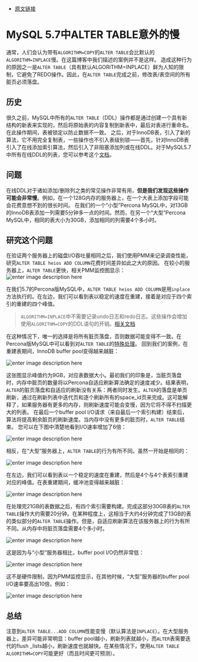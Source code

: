 - [原文链接](https://www.percona.com/community-blog/2020/04/23/unexpected-slow-alter-table-mysql-5-7/)



# MySQL 5.7中ALTER TABLE意外的慢
通常，人们会认为带有`ALGORITHM=COPY`的`ALTER TABLE`会比默认的`ALGORITHM=INPLACE`慢。在这篇博客中我们描述的案例并不是这样。
造成这种行为的原因之一是`ALTER TABLE`（具有默认ALGORITHM=INPLACE）鲜为人知的限制，它避免了REDO操作。因此，在`ALTER TABLE`完成之前，修改表/表空间的所有脏页必须落盘。

## 历史
很久之前，MySQL中所有的`ALTER TABLE`（DDL）操作都是通过创建一个具有新结构的新表来实现的，然后将原始表的内容复制到新表中，最后对表进行重命名。在此操作期间，表被锁定以防止数据不一致。
之后，对于InnoDB表，引入了新的算法，它不用完全复制表，一些操作也不引入表级别锁——首先，针对InnoDB表引入了在线添加索引算法，然后引入了非阻塞添加列或在线DDL。对于MySQL5.7中所有在线DDL的列表，您可以参考这个[文档](https://dev.mysql.com/doc/refman/5.7/en/innodb-online-ddl-operations.html)。

## 问题
在线DDL对于诸如添加/删除列之类的常见操作非常有用，**但是我们发现这些操作可能会非常慢**。例如，在一个128G内存的服务器上，在一个大表上添加字段可能会花费意想不到的很长时间。
在我们的一个“小型”Percona MySQL中，对13GB的InnoDB表添加一列需要5分钟多一点的时间。然而，在另一个“大型”Percona MySQL中，相同的表大小为30GB，添加相同的列需要4个多小时。

## 研究这个问题
在验证两个服务器上的磁盘I/O吞吐量相同之后，我们使用PMM来记录调查性能，研究`ALTER TABLE heios ADD COLUMN`花费时间差异如此之大的原因。
在较小的服务器上，`ALTER TABLE`更快，相关PMM监控图显示：
![enter image description here](https://www.percona.com/community-blog/wp-content/uploads/2020/04/faster-alter-table.jpg)

在我们5.7的Percona版MySQL中，`ALTER TABLE heios ADD COLUMN`是用`inplace`方法执行的。在左边，我们可以看到表以稳定的速度在重建，接着是对应于四个索引的重建的四个峰值。
>`ALGORITHM=INPLACE`中不需要记录undo日志和redo日志。这些操作会增加使用`ALGORITHM=COPY`的DDL语句的开销。[相关文档](https://dev.mysql.com/doc/refman/5.7/en/innodb-online-ddl-operations.html)

在这种情况下，唯一的选择是将所有脏页落盘，否则数据可能变得不一致。在Percona版MySQL中可以看到对`ALTER TABLE`的[特殊处理](https://github.com/percona/percona-server/blob/5.7/storage/innobase/buf/buf0flu.cc#L3907)。
回到我们的案例，在重建表期间，InnoDB buffer pool变得越来越脏：

![enter image description here](https://www.percona.com/community-blog/wp-content/uploads/2020/04/faster-alter-table.jpg)

这张图显示峰值约为9GB，对应表数据大小。最初我们的印象是，当脏页落盘时，内存中脏页的数量将以Percona自适应刷新算法确定的速度减少。结果表明，`ALTER`的脏页落盘和自适应的刷新没有关系：两者同时发生。`ALTER`的落盘是单页刷新，通过在刷新列表中迭代页和逐个刷新所有的space_id页来完成。这可能解释了，如果服务器有更多的内存，则刷新速度可能会变慢，因为它将不得不扫描更大的列表。
在最后一个buffer pool I/O请求（来自最后一个索引构建）结束后，算法将提高剩余脏页的刷新速度。当内存中没有更多的脏页时，`ALTER TABLE`结束。
您可以在下图中清楚地看到I/O速率增加了6倍：

![enter image description here](https://www.percona.com/community-blog/wp-content/uploads/2020/04/six-fold-increase.jpg)

相反，在“大型”服务器上，`ALTER TABLE`的行为有所不同。虽然一开始是相同的：

![enter image description here](https://www.percona.com/community-blog/wp-content/uploads/2020/04/alter-table-different-on-larger-database.jpg)

在左边，我们可以看到表以一个稳定的速度在重建，然后是4个与4个表索引重建对应的峰值。在表重建期间，缓冲池变得越来越脏：

![enter image description here](https://www.percona.com/community-blog/wp-content/uploads/2020/04/table-rebuild-increasingly-dirty.jpg)

在处理完21GB的表数据之后，有四个索引需要构建。完成这部分30GB表的`ALTER TABLE`操作大约需要20分钟。在某种程度上，这相当于大约4分钟完成了13GB的表的类似部分的`ALTER TABLE`操作。但是，自适应刷新算法在该服务器上的行为有所不同。从内存中将脏页落盘需要4个多小时。

![enter image description here](https://www.percona.com/community-blog/wp-content/uploads/2020/04/time-to-clear-pages.jpg)

这是因为与“小型”服务器相比，buffer pool I/O仍然非常低：

![enter image description here](https://www.percona.com/community-blog/wp-content/uploads/2020/04/low-buffer-pool-io.jpg)

这不是硬件限制，因为PMM监控显示，在其他时候，“大型”服务器的buffer pool I/O速率要高出10倍，例如：

![enter image description here](https://www.percona.com/community-blog/wp-content/uploads/2020/04/high-buffer-pool-io.jpg)

## 总结
注意到`ALTER TABLE...ADD COLUMN`性能变慢（默认算法是`INPLACE`）。在大型服务器上，差异可能非常明显：buffer pool越小，刷新列表就越小，而`ALTER`表需要迭代的flush _lists越小，刷新速度也就越快。在某些情况下，使用`ALTER TABLE ALGORITHM=COPY`可能更好（而且时间更可预测）。
